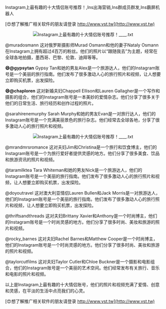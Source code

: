 Instagram上最有趣的十大情侣账号推荐！,Ins出海营销,Ins群成员群发,Ins霸屏机器人

[😍想了解推广相关软件的朋友请登录 http://www.vst.tw](http://www.vst.tw)

 <center><img src="https://vst.tw/MP4/tuiguang/png/4.png" alt="Instagram上最有趣的十大情侣账号推荐！____.txt"></center>

@muradosmann
这对俄罗斯摄影师Murad Osmann和他的妻子Nataly Osmann在Instagram上拥有超过4百万的粉丝。他们的照片以“跟随我去”为主题，经常在全球各地拍摄，墨西哥、巴黎、伦敦、迪拜等等。

**😄@gypsytan**
Gypsy Tan和她的男友Alex是一个旅游达人，他们的Instagram账号是一个美丽的旅行指南。他们发布了很多激动人心的旅行照片和视频，让人想要立即购买机票，出发探险。

**😄@chaploren**
这对新婚夫妇Chappell Ellison和Lauren Gallagher是一个写作和摄影的组合，他们的Instagram账号是一本美妙的爱情杂志。他们分享了很多关于他们的日常生活、旅行经历和创作过程的照片。

@sarahirenemurphy
Sarah Murphy和她的男友Evan是一对旅行达人，他们的Instagram账号是一个充满美丽景色的旅行杂志。他们经常去全球各地，分享了很多激动人心的旅行照片和视频。

 <center><img src="https://vst.tw/MP4/tuiguang/png/7.png" alt="Instagram上最有趣的十大情侣账号推荐！____.txt"></center>

@mrandmrsromance
这对夫妇Jim和Christina是一个旅行和饮食博主，他们的Instagram账号是一个为旅行爱好者提供灵感的地方。他们分享了很多美食、饮品和旅游资讯的照片和视频。

@taramilktea
Tara Whiteman和她的男友Nick是一个旅游达人，他们的Instagram账号是一个美丽的旅行指南。他们发布了很多激动人心的旅行照片和视频，让人想要立即购买机票，出发探险。

@doyoutravel
这对澳大利亚情侣Lauren Bullen和Jack Morris是一对旅游达人，他们的Instagram账号是一个美丽的旅行指南。他们发布了很多激动人心的旅行照片和视频，让人想要立即购买机票，出发探险。

@thriftsandthreads
这对夫妇Brittany Xavier和Anthony是一个时尚博主，他们的Instagram账号是一个时尚灵感的地方。他们分享了很多时尚、美妆和旅游的照片和视频。

@rocky_barnes
这对夫妇Rachel Barnes和Matthew Cooper是一个时尚博主，他们的Instagram账号是一个时尚灵感的地方。他们分享了很多时尚、美妆和旅游的照片和视频。

@taylorcutfilms
这对夫妇Taylor Cutler和Chloe Buckner是一个摄影和电影组合，他们的Instagram账号是一个美丽的艺术空间。他们经常发布有关旅行、音乐和电影的照片和视频。

以上是Instagram上最有趣的十大情侣账号，他们的照片和视频充满了爱情、创意和灵感，在平淡的生活中点亮我们的心灵。

[😍想了解推广相关软件的朋友请登录 http://www.vst.tw](http://www.vst.tw)



